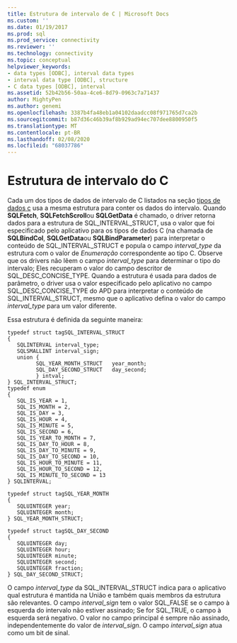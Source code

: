 ```yaml
---
title: Estrutura de intervalo de C | Microsoft Docs
ms.custom: ''
ms.date: 01/19/2017
ms.prod: sql
ms.prod_service: connectivity
ms.reviewer: ''
ms.technology: connectivity
ms.topic: conceptual
helpviewer_keywords:
- data types [ODBC], interval data types
- interval data type [ODBC], structure
- C data types [ODBC], interval
ms.assetid: 52b42b56-50aa-4ce6-8d79-0963c7a71437
author: MightyPen
ms.author: genemi
ms.openlocfilehash: 3387b4fa48eb1a04102daadcc08f971765d7ca2b
ms.sourcegitcommit: b87d36c46b39af8b929ad94ec707dee8800950f5
ms.translationtype: MT
ms.contentlocale: pt-BR
ms.lasthandoff: 02/08/2020
ms.locfileid: "68037786"
---
```

# <a name="c-interval-structure"></a>Estrutura de intervalo do C
Cada um dos tipos de dados de intervalo de C listados na seção [tipos de dados c](../../../odbc/reference/appendixes/c-data-types.md) usa a mesma estrutura para conter os dados do intervalo. Quando **SQLFetch**, **SQLFetchScroll**ou **SQLGetData** é chamado, o driver retorna dados para a estrutura de SQL_INTERVAL_STRUCT, usa o valor que foi especificado pelo aplicativo para os tipos de dados C (na chamada de **SQLBindCol**, **SQLGetData**ou **SQLBindParameter**) para interpretar o conteúdo de SQL_INTERVAL_STRUCT e popula o campo *interval_type* da estrutura com o valor de *Enumeração* correspondente ao tipo C. Observe que os drivers não lêem o campo *interval_type* para determinar o tipo do intervalo; Eles recuperam o valor do campo descritor de SQL_DESC_CONCISE_TYPE. Quando a estrutura é usada para dados de parâmetro, o driver usa o valor especificado pelo aplicativo no campo SQL_DESC_CONCISE_TYPE do APD para interpretar o conteúdo de SQL_INTERVAL_STRUCT, mesmo que o aplicativo defina o valor do campo *interval_type* para um valor diferente.  
  
 Essa estrutura é definida da seguinte maneira:  
  
```  
typedef struct tagSQL_INTERVAL_STRUCT  
{  
   SQLINTERVAL interval_type;   
   SQLSMALLINT interval_sign;  
   union {  
         SQL_YEAR_MONTH_STRUCT   year_month;  
         SQL_DAY_SECOND_STRUCT   day_second;  
         } intval;  
} SQL_INTERVAL_STRUCT;  
typedef enum   
{  
   SQL_IS_YEAR = 1,  
   SQL_IS_MONTH = 2,  
   SQL_IS_DAY = 3,  
   SQL_IS_HOUR = 4,  
   SQL_IS_MINUTE = 5,  
   SQL_IS_SECOND = 6,  
   SQL_IS_YEAR_TO_MONTH = 7,  
   SQL_IS_DAY_TO_HOUR = 8,  
   SQL_IS_DAY_TO_MINUTE = 9,  
   SQL_IS_DAY_TO_SECOND = 10,  
   SQL_IS_HOUR_TO_MINUTE = 11,  
   SQL_IS_HOUR_TO_SECOND = 12,  
   SQL_IS_MINUTE_TO_SECOND = 13  
} SQLINTERVAL;  
  
typedef struct tagSQL_YEAR_MONTH  
{  
   SQLUINTEGER year;  
   SQLUINTEGER month;   
} SQL_YEAR_MONTH_STRUCT;  
  
typedef struct tagSQL_DAY_SECOND  
{  
   SQLUINTEGER day;  
   SQLUINTEGER hour;  
   SQLUINTEGER minute;  
   SQLUINTEGER second;  
   SQLUINTEGER fraction;  
} SQL_DAY_SECOND_STRUCT;  
```  
  
 O campo *interval_type* da SQL_INTERVAL_STRUCT indica para o aplicativo qual estrutura é mantida na União e também quais membros da estrutura são relevantes. O campo *interval_sign* tem o valor SQL_FALSE se o campo à esquerda do intervalo não estiver assinado; Se for SQL_TRUE, o campo à esquerda será negativo. O valor no campo principal é sempre não assinado, independentemente do valor de *interval_sign*. O campo *interval_sign* atua como um bit de sinal.

